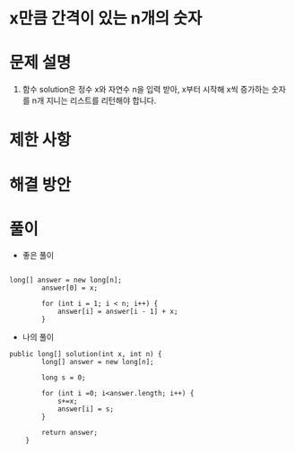# x만큼 간격이 있는 n개의 숫자

# 문제 설명

1. 함수 solution은 정수 x와 자연수 n을 입력 받아, x부터 시작해 x씩 증가하는 숫자를 n개 지니는 리스트를 리턴해야 합니다. 

# 제한 사항

# 해결 방안

# 풀이

- 좋은 풀이

```

long[] answer = new long[n];
        answer[0] = x;

        for (int i = 1; i < n; i++) {
            answer[i] = answer[i - 1] + x;
        }

```

- 나의 풀이

```
public long[] solution(int x, int n) {
        long[] answer = new long[n];
        
        long s = 0;
        
        for (int i =0; i<answer.length; i++) {
            s+=x;
            answer[i] = s;
        }
        
        return answer;
    }


```